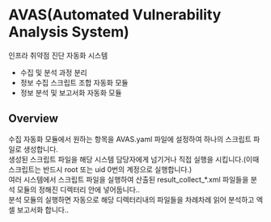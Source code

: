 # AVAS(Automated Vulnerability Analysis System)
인프라 취약점 진단 자동화 시스템
* 수집 및 분석 과정 분리
* 정보 수집 스크립트 조합 자동화 모듈
* 정보 분석 및 보고서화 자동화 모듈

## Overview
수집 자동화 모듈에서 원하는 항목을 AVAS.yaml 파일에 설정하여 하나의 스크립트 파일로 생성합니다.   
생성된 스크립트 파일을 해당 시스템 담당자에게 넘기거나 직접 실행을 시킵니다.(이때 스크립트는 반드시 root 또는 uid 0번의 계정으로 실행합니다.)   
여러 시스템에서 스크립트 파일을 실행하여 산출된 result_collect_*.xml 파일들을 분석 모듈의 정해진 디렉터리 안에 넣어둡니다..   
분석 모듈의 실행하면 자동으로 해당 디렉터리내의 파일들을 차례차례 읽어 분석하고  엑셀 보고서화  합니다..   

